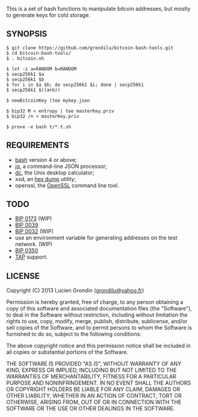 This is a set of bash functions to manipulate bitcoin addresses, but mostly to generate keys for cold storage.

## SYNOPSIS

    $ git clone https://github.com/grondilu/bitcoin-bash-tools.git
    $ cd bitcoin-bash-tools/
    $ . bitcoin.sh

    $ let -i a=RANDOM b=RANDOM
    $ secp256k1 $a
    $ secp256k1 $b
    $ for i in $a $b; do secp256k1 $i; done | secp256k1
    $ secp256k1 $((a+b))

    $ newBitcoinKey |tee mykey.json

    $ bip32 M < entropy | tee masterKey.priv
    $ bip32 /n < masterKey.priv 

    $ prove -e bash t/*.t.sh

## REQUIREMENTS

- [bash](https://www.gnu.org/software/bash/) version 4 or above;
- [jq](https://stedolan.github.io/jq/), a command-line JSON processor;
- [dc](https://en.wikipedia.org/wiki/Dc_\(computer_program\)), the Unix desktop calculator;
- xxd, an [hex dump](https://en.wikipedia.org/wiki/Hex_dump) utility;
- openssl, the [OpenSSL](https://en.wikipedia.org/wiki/OpenSSL) command line tool.

## TODO

- [BIP 0173](https://github.com/bitcoin/bips/blob/master/bip-0173.mediawiki) (WIP)
- [BIP 0039](https://en.bitcoin.it/wiki/BIP_0039)
- [BIP 0032](https://en.bitcoin.it/wiki/BIP_0032) (WIP)
- use an environment variable for generating addresses on the test network. (WIP)
- [BIP 0350](https://github.com/bitcoin/bips/blob/master/bip-0350.mediawiki)
- [TAP](http://testanything.org/testing-with-tap/) support.

## LICENSE

Copyright (C) 2013 Lucien Grondin (grondilu@yahoo.fr)

Permission is hereby granted, free of charge, to any person obtaining a copy of this software and associated documentation files (the "Software"), to deal in the Software without restriction, including without limitation the rights to use, copy, modify, merge, publish, distribute, sublicense, and/or sell copies of the Software, and to permit persons to whom the Software is furnished to do so, subject to the following conditions:

The above copyright notice and this permission notice shall be included in all copies or substantial portions of the Software.

THE SOFTWARE IS PROVIDED "AS IS", WITHOUT WARRANTY OF ANY KIND, EXPRESS OR IMPLIED, INCLUDING BUT NOT LIMITED TO THE WARRANTIES OF MERCHANTABILITY, FITNESS FOR A PARTICULAR PURPOSE AND NONINFRINGEMENT. IN NO EVENT SHALL THE AUTHORS OR COPYRIGHT HOLDERS BE LIABLE FOR ANY CLAIM, DAMAGES OR OTHER LIABILITY, WHETHER IN AN ACTION OF CONTRACT, TORT OR OTHERWISE, ARISING FROM, OUT OF OR IN CONNECTION WITH THE SOFTWARE OR THE USE OR OTHER DEALINGS IN THE SOFTWARE.



